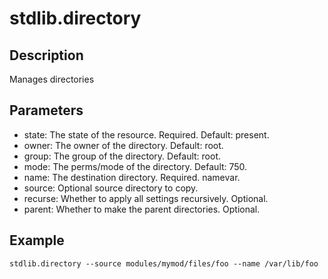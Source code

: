# stdlib.directory

## Description

Manages directories

## Parameters

* state: The state of the resource. Required. Default: present.
* owner: The owner of the directory. Default: root.
* group: The group of the directory. Default: root.
* mode: The perms/mode of the directory. Default: 750.
* name: The destination directory. Required. namevar.
* source: Optional source directory to copy.
* recurse: Whether to apply all settings recursively. Optional.
* parent: Whether to make the parent directories. Optional.

## Example

```shell
stdlib.directory --source modules/mymod/files/foo --name /var/lib/foo
```

